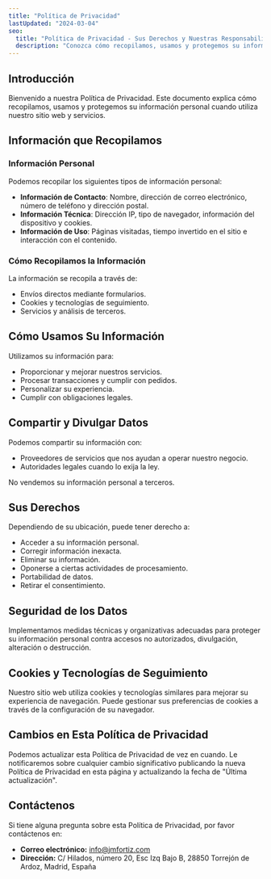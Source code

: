 ```yaml
---
title: "Política de Privacidad"
lastUpdated: "2024-03-04"
seo:
  title: "Política de Privacidad - Sus Derechos y Nuestras Responsabilidades"
  description: "Conozca cómo recopilamos, usamos y protegemos su información personal en cumplimiento con las normativas de protección de datos."
---
```

## Introducción

Bienvenido a nuestra Política de Privacidad. Este documento explica cómo recopilamos, usamos y protegemos su información personal cuando utiliza nuestro sitio web y servicios.

## Información que Recopilamos

### Información Personal

Podemos recopilar los siguientes tipos de información personal:

- **Información de Contacto**: Nombre, dirección de correo electrónico, número de teléfono y dirección postal.
- **Información Técnica**: Dirección IP, tipo de navegador, información del dispositivo y cookies.
- **Información de Uso**: Páginas visitadas, tiempo invertido en el sitio e interacción con el contenido.

### Cómo Recopilamos la Información

La información se recopila a través de:

- Envíos directos mediante formularios.
- Cookies y tecnologías de seguimiento.
- Servicios y análisis de terceros.

## Cómo Usamos Su Información

Utilizamos su información para:

- Proporcionar y mejorar nuestros servicios.
- Procesar transacciones y cumplir con pedidos.
- Personalizar su experiencia.
- Cumplir con obligaciones legales.

## Compartir y Divulgar Datos

Podemos compartir su información con:

- Proveedores de servicios que nos ayudan a operar nuestro negocio.
- Autoridades legales cuando lo exija la ley.

No vendemos su información personal a terceros.

## Sus Derechos

Dependiendo de su ubicación, puede tener derecho a:

- Acceder a su información personal.
- Corregir información inexacta.
- Eliminar su información.
- Oponerse a ciertas actividades de procesamiento.
- Portabilidad de datos.
- Retirar el consentimiento.

## Seguridad de los Datos

Implementamos medidas técnicas y organizativas adecuadas para proteger su información personal contra accesos no autorizados, divulgación, alteración o destrucción.

## Cookies y Tecnologías de Seguimiento

Nuestro sitio web utiliza cookies y tecnologías similares para mejorar su experiencia de navegación. Puede gestionar sus preferencias de cookies a través de la configuración de su navegador.

## Cambios en Esta Política de Privacidad

Podemos actualizar esta Política de Privacidad de vez en cuando. Le notificaremos sobre cualquier cambio significativo publicando la nueva Política de Privacidad en esta página y actualizando la fecha de "Última actualización".

## Contáctenos

Si tiene alguna pregunta sobre esta Política de Privacidad, por favor contáctenos en:

- **Correo electrónico:** info@jmfortiz.com
- **Dirección:** C/ Hilados, número 20, Esc Izq Bajo B, 28850 Torrejón de Ardoz, Madrid, España
